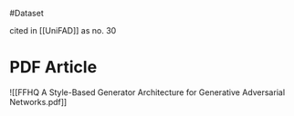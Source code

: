 #Dataset 

cited in [[UniFAD]]  as no. 30


# PDF Article
![[FFHQ A Style-Based Generator Architecture for Generative Adversarial Networks.pdf]]
